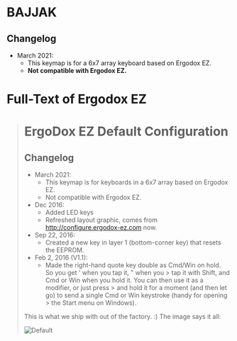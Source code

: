 # BAJJAK
## Changelog

* March 2021:
  * This keymap is for a 6x7 array keyboard based on Ergodox EZ.
  * __Not compatible with Ergodox EZ.__

# Full-Text of Ergodox EZ
> # ErgoDox EZ Default Configuration
> 
> ## Changelog
> 
> * March 2021:
>   * This keymap is for keyboards in a 6x7 array based on Ergodox EZ.
>   * Not compatible with Ergodox EZ.
> * Dec 2016:
>   * Added LED keys
>   * Refreshed layout graphic, comes from http://configure.ergodox-ez.com now.
> * Sep 22, 2016:
>   * Created a new key in layer 1 (bottom-corner key) that resets the EEPROM.
> * Feb 2, 2016 (V1.1): 
>   * Made the right-hand quote key double as Cmd/Win on hold. So you get ' when you tap it, " when you > tap it with Shift, and Cmd or Win when you hold it. You can then use it as a modifier, or just press > and hold it for a moment (and then let go) to send a single Cmd or Win keystroke (handy for opening > the Start menu on Windows).
> 
> This is what we ship with out of the factory. :) The image says it all:
> 
> ![Default](https://i.imgur.com/Be53jH7.png)
> 
